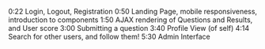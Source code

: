 0:22 Login, Logout, Registration
0:50 Landing Page, mobile responsiveness, introduction to components
1:50 AJAX rendering of Questions and Results, and User score
3:00 Submitting a question
3:40 Profile View (of self)
4:14 Search for other users, and follow them!
5:30 Admin Interface
